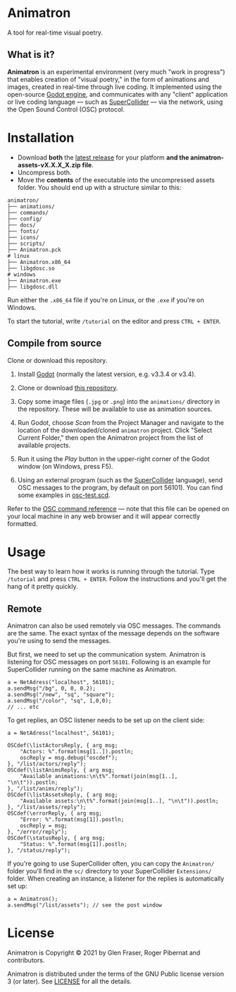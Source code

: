 # Animatron

A tool for real-time visual poetry.

## What is it?

**Animatron** is an experimental environment (very much "work in
progress") that enables creation of "visual poetry," in the form of
animations and images, created in real-time through live coding.  It
implemented using the open-source [Godot
engine](https://godotengine.org/), and communicates with any "client"
application or live coding language &mdash; such as
[SuperCollider](https://supercollider.github.io/) &mdash; via the
network, using the Open Sound Control (OSC) protocol.

# Installation

- Download **both** the [latest release](https://github.com/loopier/animatron/releases) for your platform **and the animatron-assets-vX.X.X_X.zip file**.
- Uncompress both.
- Move the **contents** of the executable into the uncompressed assets folder. You should end up with a structure similar to this:

```
animatron/
├── animations/
├── commands/
├── config/
├── docs/
├── fonts/
├── icons/
├── scripts/
├── Animatron.pck
# linux
├── Animatron.x86_64
├── libgdosc.so
# windows
├── Animatron.exe
├── libgdosc.dll
```

Run either the `.x86_64` file if you're on Linux, or the `.exe` if you're on Windows.

To start the tutorial, write `/tutorial` on the editor and press `CTRL + ENTER`.

## Compile from source

Clone or download this repository.

1. Install [Godot](https://godotengine.org/download) (normally the
   latest version, e.g. v3.3.4 or v3.4).

1. Clone or download [this
   repository](https://github.com/loopier/animatron).

1. Copy some image files (`.jpg` or `.png`) into the `animations/`
   directory in the repository. These will be available to use as
   animation sources.

1. Run Godot, choose *Scan* from the Project Manager and navigate to
   the location of the downloaded/cloned `animatron` project. Click
   "Select Current Folder," then open the Animatron project from the
   list of available projects.

1. Run it using the *Play* button in the upper-right corner of the
   Godot window (on Windows, press F5).

1. Using an external program (such as the
   [SuperCollider](https://supercollider.github.io/) language), send
   OSC messages to the program, by default on port 56101). You can
   find some examples in [osc-test.scd](sc/osc-test.scd).

Refer to the [OSC command reference](docs/Reference.md.html) &mdash;
note that this file can be opened on your local machine in any web
browser and it will appear correctly formatted.

# Usage

The best way to learn how it works is running through the tutorial. Type `/tutorial` and press `CTRL + ENTER`. Follow the instructions and you'll get the hang of it pretty quickly.

## Remote

Animatron can also be used remotely via OSC messages. The commands are the same. The exact syntax of the message depends on the software you're using to send the messages.

But first, we need to set up the communication system. Animatron is listening for OSC messages on port `56101`. Following is an example for SuperCollider running on the same machine as Animatron.

```
a = NetAdress("localhost", 56101);
a.sendMsg("/bg", 0, 0, 0.2);
a.sendMsg("/new", "sq", "square");
a.sendMsg("/color", "sq", 1,0,0);
// ... etc
```

To get replies, an OSC listener needs to be set up on the client side:

```
a = NetAdress("localhost", 56101);

OSCdef(\listActorsReply, { arg msg;
    "Actors: %".format(msg[1..]).postln;
    oscReply = msg.debug("oscdef");
}, "/list/actors/reply");
OSCdef(\listAnimsReply, { arg msg;
    "Available animations:\n\t%".format(join(msg[1..], "\n\t")).postln;
}, "/list/anims/reply");
OSCdef(\listAssetsReply, { arg msg;
    "Available assets:\n\t%".format(join(msg[1..], "\n\t")).postln;
}, "/list/assets/reply");
OSCdef(\errorReply, { arg msg;
    "Error: %".format(msg[1]).postln;
    oscReply = msg;
}, "/error/reply");
OSCdef(\statusReply, { arg msg;
    "Status: %".format(msg[1]).postln;
}, "/status/reply");
```

If you're going to use SuperCollider often, you can copy the `Animatron/` folder you'll find in the `sc/` directory to your SuperCollider `Extensions/` folder. When creating an instance, a listener for the replies is automatically set up:

```
a = Animatron();
a.sendMsg("/list/assets"); // see the post window
```

# License

Animatron is Copyright &copy; 2021 by Glen Fraser, Roger Pibernat and
contributors.

Animatron is distributed under the terms of the GNU Public license version 3 (or
later). See [LICENSE](LICENSE) for all the details.

